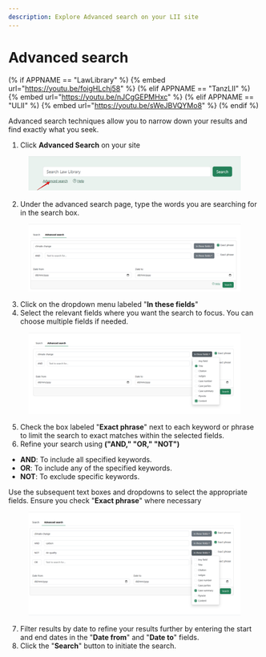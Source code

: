 ```yaml
---
description: Explore Advanced search on your LII site
---
```


# Advanced search

(% if APPNAME == "LawLibrary" %)
{% embed url="https://youtu.be/foigHLchj58" %}
(% elif APPNAME == "TanzLII" %)
{% embed url="https://youtu.be/nJCgGEPMHxc" %}
(% elif APPNAME == "ULII" %)
{% embed url="https://youtu.be/sWeJBVQYMo8" %}
(% endif %)




Advanced search techniques allow you to narrow down your results and find exactly what you seek.

1. Click **Advanced Search** on your site

<div align="left"><figure><img src="../.gitbook/assets/Law Lib 7.png" alt=""><figcaption></figcaption></figure></div>

2. Under the advanced search page, type the words you are searching for in the search box.

<div align="left" data-full-width="false"><figure><img src="../.gitbook/assets/Law Lib 8.png" alt=""><figcaption></figcaption></figure></div>

3. Click on the dropdown menu labeled "**In these fields**"
4. Select the relevant fields where you want the search to focus. You can choose multiple fields if needed.

<figure><img src="../.gitbook/assets/Law Lib 9.png" alt=""><figcaption></figcaption></figure>

5. Check the box labeled "**Exact phrase**" next to each keyword or phrase to limit the search to exact matches within the selected fields.
6. Refine your search using  **("AND," "OR," "NOT")**

* **AND**: To include all specified keywords.
* **OR**: To include any of the specified keywords.
* **NOT**: To exclude specific keywords.

Use the subsequent text boxes and dropdowns to select the appropriate fields. Ensure you check "**Exact phrase**" where necessary

<div align="left"><figure><img src="../.gitbook/assets/Law Lib 10.png" alt=""><figcaption></figcaption></figure></div>

7. Filter results by date to refine your results further by entering the start and end dates in the "**Date from**" and "**Date to**" fields.
8. Click the "**Search**" button to initiate the search.
